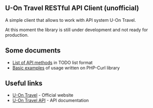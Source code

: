 ## U-On Travel RESTful API Client (unofficial)

A simple client that allows to work with API system U-On Travel.

At this moment the library is still under development and not ready for production.

## Some documents

* [List of API methods](README.API.md) in TODO list format
* [Basic examples](README.BASIC.md) of usage written on PHP-Curl library

## Useful links

* [U-On Travel](https://u-on.ru) - Official website
* [U-On Travel API](https://api.u-on.ru/doc) - API documentation
